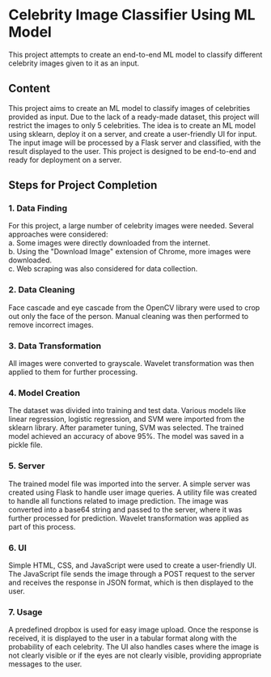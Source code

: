# Celebrity Image Classifier Using ML Model
This project attempts to create an end-to-end ML model to classify different celebrity images given to it as an input.

## Content
This project aims to create an ML model to classify images of celebrities provided as input. Due to the lack of a ready-made dataset, this project will restrict the images to only 5 celebrities. The idea is to create an ML model using sklearn, deploy it on a server, and create a user-friendly UI for input. The input image will be processed by a Flask server and classified, with the result displayed to the user. This project is designed to be end-to-end and ready for deployment on a server.

## Steps for Project Completion
### 1. Data Finding
For this project, a large number of celebrity images were needed. Several approaches were considered:<br>
    a. Some images were directly downloaded from the internet.<br>
    b. Using the "Download Image" extension of Chrome, more images were downloaded.<br>
    c. Web scraping was also considered for data collection.
  
### 2. Data Cleaning
Face cascade and eye cascade from the OpenCV library were used to crop out only the face of the person. Manual cleaning was then performed to remove incorrect images.

### 3. Data Transformation
All images were converted to grayscale. Wavelet transformation was then applied to them for further processing.

### 4. Model Creation
The dataset was divided into training and test data. Various models like linear regression, logistic regression, and SVM were imported from the sklearn library. After parameter tuning, SVM was selected. The trained model achieved an accuracy of above 95%. The model was saved in a pickle file.

### 5. Server
The trained model file was imported into the server. A simple server was created using Flask to handle user image queries. A utility file was created to handle all functions related to image prediction. The image was converted into a base64 string and passed to the server, where it was further processed for prediction. Wavelet transformation was applied as part of this process.

### 6. UI
Simple HTML, CSS, and JavaScript were used to create a user-friendly UI. The JavaScript file sends the image through a POST request to the server and receives the response in JSON format, which is then displayed to the user.

### 7. Usage
A predefined dropbox is used for easy image upload. Once the response is received, it is displayed to the user in a tabular format along with the probability of each celebrity. The UI also handles cases where the image is not clearly visible or if the eyes are not clearly visible, providing appropriate messages to the user.
